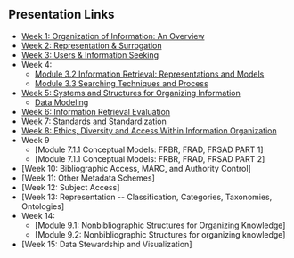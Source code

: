 ## Presentation Links

- [Week 1: Organization of Information: An Overview](https://manika-lamba.github.io/S25-LIS5043/Week-1/#/title-slide)
- [Week 2: Representation & Surrogation](https://manika-lamba.github.io/S25-LIS5043/Week-2/#/title-slide)
- [Week 3: Users & Information Seeking](https://manika-lamba.github.io/S25-LIS5043/Week-3/#/title-slide)
- Week 4:
  - [Module 3.2 Information Retrieval: Representations and Models](https://manika-lamba.github.io/S25-LIS5043/Week-4_part1/#/title-slide)
  - [Module 3.3 Searching Techniques and Process](https://manika-lamba.github.io/S25-LIS5043/Week-4_part2/#/title-slide)
- [Week 5: Systems and Structures for Organizing Information](https://manika-lamba.github.io/S25-LIS5043/Week-5/#/title-slide)
  - [Data Modeling](https://manika-lamba.github.io/S25-LIS5043/data-modeling/#/title-slide)
- [Week 6: Information Retrieval Evaluation](https://manika-lamba.github.io/S25-LIS5043/Week-6/#/title-slide)
- [Week 7: Standards and Standardization](https://manika-lamba.github.io/S25-LIS5043/Week-7/#/title-slide)
- [Week 8: Ethics, Diversity and Access  Within Information Organization](https://manika-lamba.github.io/S25-LIS5043/Week-8/#/title-slide)
- Week 9
  - [Module 7.1.1 Conceptual Models: FRBR, FRAD, FRSAD PART 1]
  - [Module 7.1.1 Conceptual Models: FRBR, FRAD, FRSAD PART 2]
- [Week 10: Bibliographic Access, MARC, and Authority Control]
- [Week 11: Other Metadata Schemes]
- [Week 12: Subject Access]
- [Week 13: Representation -- Classification, Categories, Taxonomies, Ontologies]
- Week 14:
    - [Module 9.1: Nonbibliographic Structures for Organizing Knowledge]
    - [Module 9.2: Nonbibliographic Structures for organizing knowledge]
- [Week 15: Data Stewardship and Visualization]
